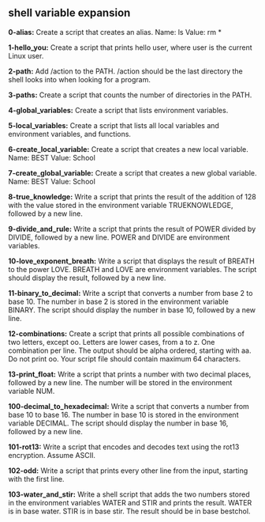 ## shell variable expansion
 
 
**0-alias:** Create a script that creates an alias.
Name: ls
Value: rm *


**1-hello_you:** Create a script that prints hello user, where user is the current Linux user.


**2-path:** Add /action to the PATH. /action should be the last directory the shell looks into when looking for a program.


**3-paths:** Create a script that counts the number of directories in the PATH.


**4-global_variables:** Create a script that lists environment variables.


**5-local_variables:** Create a script that lists all local variables and environment variables, and functions.


**6-create_local_variable:** Create a script that creates a new local variable.
Name: BEST
Value: School


**7-create_global_variable:** Create a script that creates a new global variable.
Name: BEST
Value: School


**8-true_knowledge:** Write a script that prints the result of the addition of 128 with the value stored in the environment variable TRUEKNOWLEDGE, followed by a new line.


**9-divide_and_rule:** Write a script that prints the result of POWER divided by DIVIDE, followed by a new line.
POWER and DIVIDE are environment variables.


**10-love_exponent_breath:** Write a script that displays the result of BREATH to the power LOVE.
BREATH and LOVE are environment variables.
The script should display the result, followed by a new line.


**11-binary_to_decimal:** Write a script that converts a number from base 2 to base 10.
The number in base 2 is stored in the environment variable BINARY.
The script should display the number in base 10, followed by a new line.


**12-combinations:** Create a script that prints all possible combinations of two letters, except oo.
Letters are lower cases, from a to z.
One combination per line.
The output should be alpha ordered, starting with aa.
Do not print oo.
Your script file should contain maximum 64 characters.


**13-print_float:** Write a script that prints a number with two decimal places, followed by a new line.
The number will be stored in the environment variable NUM.


**100-decimal_to_hexadecimal:** Write a script that converts a number from base 10 to base 16.
The number in base 10 is stored in the environment variable DECIMAL.
The script should display the number in base 16, followed by a new line.


**101-rot13:** Write a script that encodes and decodes text using the rot13 encryption. Assume ASCII.


**102-odd:** Write a script that prints every other line from the input, starting with the first line.


**103-water_and_stir:** Write a shell script that adds the two numbers stored in the environment variables WATER and STIR and prints the result.
WATER is in base water.
STIR is in base stir.
The result should be in base bestchol.
